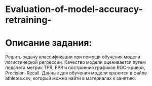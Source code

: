 # Evaluation-of-model-accuracy-retraining-
#  Описание задания:
Решить задачу классификации при помощи обучения модели логистической регрессии. Качество модели оценивается путем подсчета метрик TPR, FPR и построения графиков ROC-кривой, Precision-Recall. Данные для обучения модели хранятся в файле athletes.csv, который можно найти в материалах к занятию.
